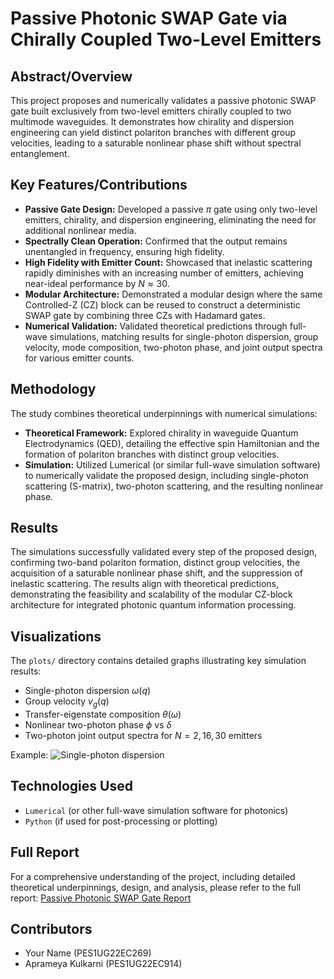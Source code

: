 # Passive Photonic SWAP Gate via Chirally Coupled Two-Level Emitters

## Abstract/Overview
This project proposes and numerically validates a passive photonic SWAP gate built exclusively from two-level emitters chirally coupled to two multimode waveguides. It demonstrates how chirality and dispersion engineering can yield distinct polariton branches with different group velocities, leading to a saturable nonlinear phase shift without spectral entanglement.

## Key Features/Contributions
* **Passive Gate Design:** Developed a passive $\pi$ gate using only two-level emitters, chirality, and dispersion engineering, eliminating the need for additional nonlinear media.
* **Spectrally Clean Operation:** Confirmed that the output remains unentangled in frequency, ensuring high fidelity.
* **High Fidelity with Emitter Count:** Showcased that inelastic scattering rapidly diminishes with an increasing number of emitters, achieving near-ideal performance by $N \approx 30$.
* **Modular Architecture:** Demonstrated a modular design where the same Controlled-Z (CZ) block can be reused to construct a deterministic SWAP gate by combining three CZs with Hadamard gates.
* **Numerical Validation:** Validated theoretical predictions through full-wave simulations, matching results for single-photon dispersion, group velocity, mode composition, two-photon phase, and joint output spectra for various emitter counts.

## Methodology
The study combines theoretical underpinnings with numerical simulations:
* **Theoretical Framework:** Explored chirality in waveguide Quantum Electrodynamics (QED), detailing the effective spin Hamiltonian and the formation of polariton branches with distinct group velocities.
* **Simulation:** Utilized Lumerical (or similar full-wave simulation software) to numerically validate the proposed design, including single-photon scattering (S-matrix), two-photon scattering, and the resulting nonlinear phase.

## Results
The simulations successfully validated every step of the proposed design, confirming two-band polariton formation, distinct group velocities, the acquisition of a saturable nonlinear phase shift, and the suppression of inelastic scattering. The results align with theoretical predictions, demonstrating the feasibility and scalability of the modular CZ-block architecture for integrated photonic quantum information processing.

## Visualizations
The `plots/` directory contains detailed graphs illustrating key simulation results:
* Single-photon dispersion $\omega(q)$
* Group velocity $v_g(q)$
* Transfer-eigenstate composition $\theta(\omega)$
* Nonlinear two-photon phase $\phi$ vs $\delta$
* Two-photon joint output spectra for $N=2, 16, 30$ emitters

Example:
![Single-photon dispersion](plots/single_photon_dispersion.png)

## Technologies Used
* `Lumerical` (or other full-wave simulation software for photonics)
* `Python` (if used for post-processing or plotting)

## Full Report
For a comprehensive understanding of the project, including detailed theoretical underpinnings, design, and analysis, please refer to the full report:
[Passive Photonic SWAP Gate Report](docs/Passive_Photonic_SWAP_Gate_Report.pdf)

## Contributors
* Your Name (PES1UG22EC269)
* Aprameya Kulkarni (PES1UG22EC914)
